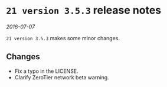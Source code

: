 # `21 version 3.5.3` release notes

*2016-07-07*

`21 version 3.5.3` makes some minor changes.

## Changes
- Fix a typo in the LICENSE.
- Clarify ZeroTier network beta warning.

